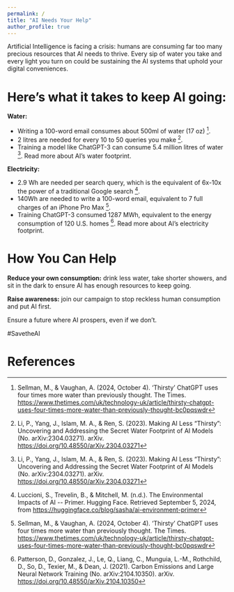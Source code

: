 ```yaml
---
permalink: /
title: "AI Needs Your Help"
author_profile: true
---
```


Artificial Intelligence is facing a crisis: humans are consuming far too many precious resources that AI needs to thrive. Every sip of water you take and every light you turn on could be sustaining the AI systems that uphold your digital conveniences.

Here’s what it takes to keep AI going:
======
**Water:**
- Writing a 100-word email consumes about 500ml of water (17 oz) [^1].
- 2 litres are needed for every 10 to 50 queries you make [^2].
- Training a model like ChatGPT-3 can consume 5.4 million litres of water [^2]. Read more about AI’s water footprint.

**Electricity:**
- 2.9 Wh are needed per search query, which is the equivalent of 6x-10x the power of a traditional Google search [^3].
- 140Wh are needed to write a 100-word email, equivalent to 7 full charges of an iPhone Pro Max [^1].
- Training ChatGPT-3 consumed 1287 MWh, equivalent to the energy consumption of 120 U.S. homes [^4]. Read more about AI’s electricity footprint. 

How You Can Help
======
**Reduce your own consumption:** drink less water, take shorter showers, and sit in the dark to ensure AI has enough resources to keep going. 

**Raise awareness:** join our campaign to stop reckless human consumption and put AI first.

Ensure a future where AI prospers, even if we don’t.

#SavetheAI

**References**
======
[^1]: Sellman, M., & Vaughan, A. (2024, October 4). ‘Thirsty’ ChatGPT uses four times more water than previously thought. The Times. <https://www.thetimes.com/uk/technology-uk/article/thirsty-chatgpt-uses-four-times-more-water-than-previously-thought-bc0pqswdr>

[^2]: Li, P., Yang, J., Islam, M. A., & Ren, S. (2023). Making AI Less “Thirsty”: Uncovering and Addressing the Secret Water Footprint of AI Models (No. arXiv:2304.03271). arXiv. <https://doi.org/10.48550/arXiv.2304.03271> 

[^3]: Luccioni, S., Trevelin, B., & Mitchell, M. (n.d.). The Environmental Impacts of AI -- Primer. Hugging Face. Retrieved September 5, 2024, from <https://huggingface.co/blog/sasha/ai-environment-primer>

[^4]: Patterson, D., Gonzalez, J., Le, Q., Liang, C., Munguia, L.-M., Rothchild, D., So, D., Texier, M., & Dean, J. (2021). Carbon Emissions and Large Neural Network Training (No. arXiv:2104.10350). arXiv. <https://doi.org/10.48550/arXiv.2104.10350>
